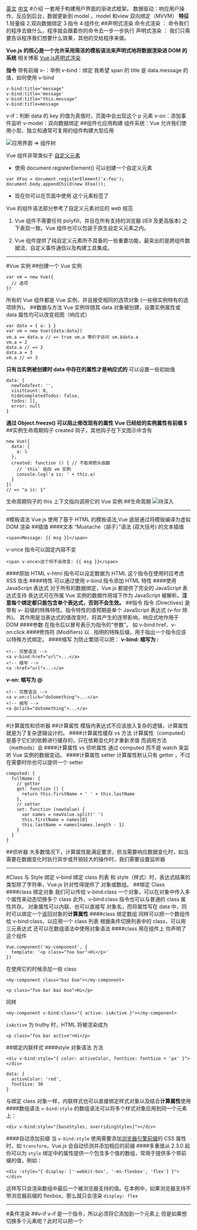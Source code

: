 [英文](https://vuejs.org/)
[中文](https://cn.vuejs.org/index.html)
#介绍
一套用于构建用户界面的渐进式框架。
数据驱动：响应用户操作，反应到后台，数据更新到 model ，model 和view 双向绑定（MVVM）
**特征**
1.轻量级
2.双向数据绑定
3.指令
4.组件化
##声明式渲染
命令式渲染 ： 命令我们的程序去做什么，程序就会跟着你的命令去一步一步执行
声明式渲染 ： 我们只需要告诉程序我们想要什么效果，其他的交给程序来做。

**Vue.js 的核心是一个允许采用简洁的模板语法来声明式地将数据渲染进 DOM 的系统**
相关博客 [Vue.js声明式渲染](https://segmentfault.com/a/1190000011962150)

**指令** 带有前缀 v-：举例
v-bind：绑定
我希望 span 的 title 是 data.message 的值，如何使用 v-bind
```
v-bind:title="message"
v-bind:title='message'
v-bind:title="this.message"
v-bind:title=message
```
v-if：判断
data 的 key 的值为真值时，页面中会出现这个 p 元素
v-on：添加事件监听
v-model：双向数据绑定
##组件化应用构建
组件系统：Vue 允许我们使用小型、独立和通常可复用的组件构建大型应用

![应用界面 => 组件树](https://upload-images.jianshu.io/upload_images/7094266-af73cf610ad0d4de.png?imageMogr2/auto-orient/strip%7CimageView2/2/w/1240)

Vue 组件非常类似于 [自定义元素](https://www.html5rocks.com/zh/tutorials/webcomponents/customelements/) 
- 使用 document.registerElement() 可以创建一个自定义元素
```
var XFoo = document.registerElement('x-foo');
document.body.appendChild(new XFoo());
```
- 现在你可以在页面中使用 <x-foo></x-foo>这个元素标签了

Vue 的组件语法部分参考了自定义元素对应的 web 规范
1. Vue 组件不需要任何 polyfill，并且在所有支持的浏览器 (IE9 及更高版本) 之下表现一致。Vue 组件也可以包装于原生自定义元素之内。

2. Vue 组件提供了纯自定义元素所不具备的一些重要功能，最突出的是跨组件数据流、自定义事件通信以及构建工具集成。
---
#Vue 实例
##创建一个 Vue 实例
```
var vm = new Vue({
  // 选项
})
```
所有的 Vue 组件都是 Vue 实例，并且接受相同的选项对象 (一些根实例特有的选项除外)。
##数据与方法
Vue 实例伴随其 data 对象被创建，设置实例属性或 data 属性均可以改变视图（响应式）
```
var data = { a: 1 }
var vm = new Vue({data:data})
vm.a == data.a // => true vm.a 等价于访问 vm.$data.a
vm.a = 2
data.a // => 2
data.a = 3
vm.a // => 3
```
**只有当实例被创建时 data 中存在的属性才是响应式的**
可以设置一些初始值
```
data: {
  newTodoText: '',
  visitCount: 0,
  hideCompletedTodos: false,
  todos: [],
  error: null
}
```
**通过 Object.freeze() 可以阻止修改现有的属性**
**Vue 已经给的实例属性有前缀 $**
##实例生命周期钩子
created 钩子，其他钩子在下文图示中含有
```
new Vue({
  data: {
    a: 1
  },
  created: function () { // 不能用箭头函数
    // `this` 指向 vm 实例
    console.log('a is: ' + this.a)
  }
})
// => "a is: 1"
```
生命周期钩子的 this 上下文指向调用它的 Vue 实例
##生命周期
![待深入](https://upload-images.jianshu.io/upload_images/7094266-e96014e0aa70dfee.png?imageMogr2/auto-orient/strip%7CimageView2/2/w/1240)

---
#模板语法
Vue.js 使用了基于 HTML 的模板语法,Vue 底层通过将模版编译为虚拟 DOM 渲染
##插值
####文本
“Mustache（胡子）”语法 (双大括号) 的文本插值
```
<span>Message: {{ msg }}</span>
```
v-once 指令可以固定内容不变
```
<span v-once>这个将不会改变: {{ msg }}</span>
```
####原始 HTML
v-html 指令可以设定数据为 HTML
这个指令在使用时应考虑 XSS 攻击
####特性
可以通过使用 v-bind 指令添加 HTML 特性
####使用 JavaScript 表达式
对于所有的数据绑定，Vue.js 都提供了完全的 JavaScript 表达式支持
表达式可在所属 Vue 实例的数据作用域下作为 JavaScript 被解析。**注意每个绑定都只能包含单个表达式，否则不会生效。**
##指令
指令 (Directives) 是带有 v- 前缀的特殊特性。指令特性的值预期是单个 JavaScript 表达式 (v-for 除外)。
其作用是当表达式的值改变时，将其产生的连带影响，响应式地作用于 DOM
####参数
在指令后以冒号表示为指令的“参数”。
如 v-bind:href、v-on:click
####修饰符 (Modifiers) 
以 . 指明的特殊后缀，用于指出一个指令应该以特殊方式绑定。
####缩写
为防止繁琐可以把：
**v-bind: 缩写为 :**
```
<!-- 完整语法 -->
<a v-bind:href="url">...</a>
<!-- 缩写 -->
<a :href="url">...</a>
```
**v-on: 缩写为 @**
```
<!-- 完整语法 -->
<a v-on:click="doSomething">...</a>
<!-- 缩写 -->
<a @click="doSomething">...</a>
```
---
#计算属性和侦听器
##计算属性
模版内表达式不应该放入复杂的逻辑，计算属性就是为了复杂逻辑设计的。
####计算属性缓存 vs 方法
计算属性（computed）是基于它们的依赖进行缓存的，只在依赖变化时才重新求值
而调用方法（methods）会
####计算属性 vs 侦听属性
通过 computed 而不是 watch 来监听 Vue 实例的数据变动。
####计算属性 setter
计算属性默认只有 getter ，不过在需要时你也可以提供一个 setter
```
computed: {
  fullName: {
    // getter
    get: function () {
      return this.firstName + ' ' + this.lastName
    },
    // setter
    set: function (newValue) {
      var names = newValue.split(' ')
      this.firstName = names[0]
      this.lastName = names[names.length - 1]
    }
  }
}
```
##侦听器
大多数情况下，计算属性能满足要求，但当需要响应数据变化时，如当需要在数据变化时执行异步或开销较大的操作时，我们需要设置监听器

---
#Class 与 Style 绑定
v-bind 绑定 class 列表 和 style（样式）时，表达式结果的类型除了字符串，Vue.js 针对性得提供了 对象或数组。
##绑定 Class
####class 绑定对象
我们可以传给 v-bind:class 一个对象，可以在对象中传入多个属性来动态切换多个 class
此外，v-bind:class 指令也可以与普通的 class 属性共存。
对象属性可以内联、也可以直接写 对象名，而将属性写在 data 中，同时可以绑定一个返回对象的**计算属性**
####class 绑定数组
同样可以把一个数组传给 v-bind:class，以应用一个 class 列表 
根据条件切换列表中的 class，可以用三元表达式
还可以在数组语法中使用对象语法
####class 用在组件上
你声明了这个组件
```
Vue.component('my-component', {
  template: '<p class="foo bar">Hi</p>'
})
```
在使用它的时候添加一些 class
```
<my-component class="baz boo"></my-component>
```
```
<p class="foo bar baz boo">Hi</p>
```
同样
```
<my-component v-bind:class="{ active: isActive }"></my-component>
```
`isActive` 为 truthy 时，HTML 将被渲染成为
```
<p class="foo bar active">Hi</p>
```
##绑定内联样式
####style 对象语法
方法
```
<div v-bind:style="{ color: activeColor, fontSize: fontSize + 'px' }"></div>
```
```
data: {
  activeColor: 'red',
  fontSize: 30
}
```
与绑定 class 对象一样，内联样式也可以直接绑定样式对象以及结合**计算属性**使用
####数组语法
`v-bind:style` 的数组语法可以将多个样式对象应用到同一个元素上：
```
<div v-bind:style="[baseStyles, overridingStyles]"></div>
```
####自动添加前缀
当 `v-bind:style` 使用需要添加[浏览器引擎前缀](https://developer.mozilla.org/zh-CN/docs/Glossary/Vendor_Prefix)的 CSS 属性时，如 `transform`，Vue.js 会自动侦测并添加相应的前缀
####多重值从 2.3.0 起你可以为 `style` 绑定中的属性提供一个包含多个值的数组，常用于提供多个带前缀的值，例如：
```
<div :style="{ display: ['-webkit-box', '-ms-flexbox', 'flex'] }"></div>
```
这样写只会渲染数组中最后一个被浏览器支持的值。在本例中，如果浏览器支持不带浏览器前缀的 flexbox，那么就只会渲染 `display: flex`

---
#条件渲染
##v-if
v-if 是一个指令，所以必须将它添加到一个元素上
但是如果想切换多个元素呢？此时可以把一个 <template> 元素当做不可见的包裹元素，并在上面使用 v-if。最终的渲染结果将不包含 <template> 元素
v-else
v-else 元素必须紧跟在带 v-if 或者 v-else-if 的元素的后面，下同
v-else-if(2.1.0)
充当 v-if 的“else-if 块”，可以连续使用
####用 `key` 管理可复用的元素
Vue 会尽可能高效地渲染元素，通常会复用已有元素而不是从头开始渲染这样使 Vue 更快，而在 v-if 下其作用是允许用户在不同的登录方式之间切换。我们可以通过添加一个具有唯一值的 key 属性来去掉这个功能
##v-show
另一个用于根据条件展示元素的选项是 v-show 指令。用法大致一样
```
<h1 v-show="ok">Hello!</h1>
```
v-show 不支持 <template> 元素，也不支持 v-else
## `v-if` vs `v-show`
- `v-if` 是“真正”的条件渲染，因为它会确保在切换过程中条件块内的事件监听器和子组件适当地被销毁和重建。
- `v-if` 也是**惰性的**：如果在初始渲染时条件为假，则什么也不做——直到条件第一次变为真时，才会开始渲染条件块。
- 相比之下，`v-show` 就简单得多——不管初始条件是什么，元素总是会被渲染，并且只是简单地基于 CSS 进行切换。
- 一般来说，`v-if` 有更高的切换开销，而 `v-show` 有更高的初始渲染开销。因此，如果需要非常频繁地切换，则使用 `v-show` 较好；如果在运行时条件很少改变，则使用 `v-if` 较好。
**当 v-for 和 v-if 同时使用时，前者优先级高，但不推荐这种做法，[详情](https://cn.vuejs.org/v2/style-guide/#%E9%81%BF%E5%85%8D-v-if-%E5%92%8C-v-for-%E7%94%A8%E5%9C%A8%E4%B8%80%E8%B5%B7-%E5%BF%85%E8%A6%81)**

---
#列表渲染
##用 v-for 把数组对应为一组元素
在 v-for 块中，我们拥有对父作用域属性的完全访问权限。v-for 还支持一个可选的第二个参数为当前项的索引
```
<ul id="example-2">
  <li v-for="(item, index) in items">
    {{ parentMessage }} - {{ index }} - {{ item.message }}
  </li>
</ul>

var example2 = new Vue({
  el: '#example-2',
  data: {
    parentMessage: 'Parent',
    items: [
      { message: 'Foo' },
      { message: 'Bar' }
    ]
  }
})
```
![](https://upload-images.jianshu.io/upload_images/7094266-514602a1f8fadc8e.png?imageMogr2/auto-orient/strip%7CimageView2/2/w/1240)
可以用 of 替代 in 作为分隔符
##[一个对象的 v-for](https://cn.vuejs.org/v2/guide/list.html#%E4%B8%80%E4%B8%AA%E5%AF%B9%E8%B1%A1%E7%9A%84-v-for "一个对象的 v-for")

##v-for 的 key
建议尽可能在使用 v-for 时提供 key
当 Vue.js 用 v-for 正在更新已渲染过的元素列表时，它默认用“就地复用”策略。如果数据项的顺序被改变，Vue 将不会移动 DOM 元素来匹配数据项的顺序， 而是简单复用此处每个元素，并且确保它在特定索引下显示已被渲染过的每个元素
[就地复用](https://www.zhihu.com/question/61078310/answer/361261031)
```
<div v-for="item in items" :key="item.id">
  <!-- 内容 -->
</div>
```
##数组更新检测
####变异方法
Vue 包含一组观察数组的变异方法，所以它们也将会触发视图更新。这些方法如下：
*   `push()`
*   `pop()`
*   `shift()`
*   `unshift()`
*   `splice()`
*   `sort()`
*   `reverse()`
####替换数组
变异方法 (mutation method)，顾名思义，会改变被这些方法调用的原始数组。相比之下，也有非变异 (non-mutating method) 方法，例如：`filter()`, `concat()` 和 `slice()` 。这些不会改变原始数组，但**总是返回一个新数组**。当使用非变异方法时，可以用新数组替换旧数组
Vue 为了使得 DOM 元素得到最大范围的重用而实现了一些智能的、启发式的方法，所以用一个含有相同元素的数组去替换原来的数组是非常高效的操作
##注意事项
由于 JavaScript 的限制，Vue 不能检测以下变动的数组：
1.  当你利用索引直接设置一个项时，例如：`vm.items[indexOfItem] = newValue`
2.  当你修改数组的长度时，例如：`vm.items.length = newLength`
```
var vm = new Vue({
  data: {
    items: ['a', 'b', 'c']
  }
})
vm.items[1] = 'x' // 不是响应性的
vm.items.length = 2 // 不是响应性的
```
第一类问题：两种解决方法
```
// Vue.set(object, key, value)
Vue.set(vm.items, indexOfItem, newValue)
vm.$set(vm.items, indexOfItem, newValue)
// Array.prototype.splice(start[, deleteCount[, item1[, item2[, ...]]]])
vm.items.splice(indexOfItem, 1, newValue)
```
第二类问题：
```
vm.items.splice(newLength)
```
## [对象更改检测注意事项](https://cn.vuejs.org/v2/guide/list.html#%E5%AF%B9%E8%B1%A1%E6%9B%B4%E6%94%B9%E6%A3%80%E6%B5%8B%E6%B3%A8%E6%84%8F%E4%BA%8B%E9%A1%B9 "对象更改检测注意事项")
**与上述情况相同，对于已经创建的实例，Vue 不能动态添加根级别的响应式属性。但是，可以使用 Vue.set(object, key, value) 方法向嵌套对象添加响应式属性。
有时你可能需要为已有对象赋予多个新属性，比如使用 Object.assign() 或 _.extend()。在这种情况下，你应该用两个对象的属性创建一个新的对象。**
```
vm.userProfile = Object.assign({}, vm.userProfile, {
  age: 27,
  favoriteColor: 'Vue Green'
})
```
##显示过滤/排序结果
通过**计算属性**过滤或排序数组
```
<li v-for="n in evenNumbers">{{ n }}</li>

data: {
  numbers: [ 1, 2, 3, 4, 5 ]
},
computed: {
  evenNumbers: function () {
    return this.numbers.filter(function (number) {
      return number % 2 === 0
    })
  }
}
```
在计算属性不适用的情况下 (例如，在嵌套 v-for 循环中) 你可以使用一个 method 方法
```
<li v-for="n in even(numbers)">{{ n }}</li>

data: {
  numbers: [ 1, 2, 3, 4, 5 ]
},
methods: {
  even: function (numbers) {
    return numbers.filter(function (number) {
      return number % 2 === 0
    })
  }
}
```
##一段取值范围 v-for
v-for 也可以取整数。在这种情况下，它将重复多次模板
```
<div>
  <span v-for="n in 10">{{ n }} </span>
</div>

1 2 3 4 5 6 7 8 9 10
```
##`v-for` on a `<template>`
类似于 `v-if`，你也可以利用带有 `v-for` 的 `<template>` 渲染多个元素。
##v-for 和 v-if 一起
v-for 的优先级比 v-if 更高，这意味着 v-if 将分别重复运行于每个 v-for 循环中。
##[一个组件的 v-for](https://cn.vuejs.org/v2/guide/list.html#%E4%B8%80%E4%B8%AA%E7%BB%84%E4%BB%B6%E7%9A%84-v-for)
---
#事件处理
v-on
##监听事件

#表单输入绑定
v-model
#组件基础
##基本示例
```
// 定义一个名为 button-counter 的新组件
Vue.component('button-counter', {
  data: function () {
    return {
      count: 0
    }
  },
  template: '<button v-on:click="count++">You clicked me {{ count }} times.</button>'
})
```
组件是可复用的 Vue 实例，且带有一个名字：在这个例子中是 <button-counter>。我们可以在一个通过 new Vue 创建的 Vue 根实例中，把这个组件作为自定义元素来使用
因为组件是可复用的 Vue 实例，所以它们与 new Vue 接收相同的选项，例如 data、computed、watch、methods 以及生命周期钩子等。**例外是像 el 这样根实例特有的选项。**
##组件的复用
可以将组件进行任意次数的复用，每用一次组件，就会有一个它的新实例被创建
**`data` 必须是一个函数**
如果 Vue 没有这条规则，点击一个按钮就可能会影响到其它所有实例
